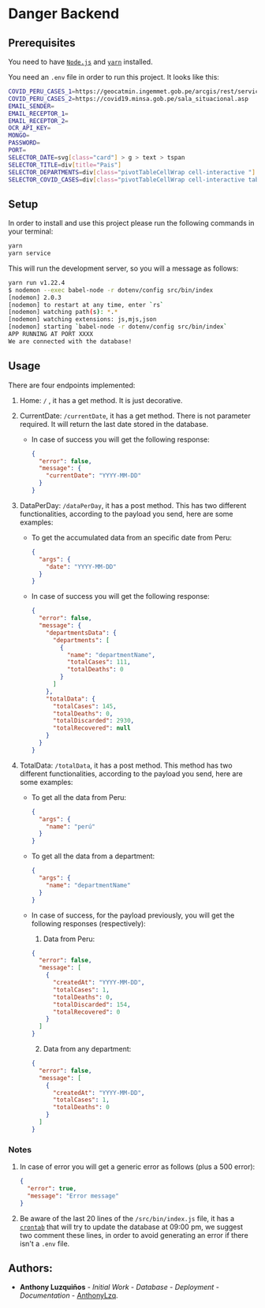 # Danger Backend

## Prerequisites

You need to have [`Node.js`](https://nodejs.org/en/) and [`yarn`](https://yarnpkg.com/) installed.

You need an `.env` file in order to run this project. It looks like this:

```bash
COVID_PERU_CASES_1=https://geocatmin.ingemmet.gob.pe/arcgis/rest/services/COVIT_PERU_REGION/MapServer/0/query
COVID_PERU_CASES_2=https://covid19.minsa.gob.pe/sala_situacional.asp
EMAIL_SENDER=
EMAIL_RECEPTOR_1=
EMAIL_RECEPTOR_2=
OCR_API_KEY=
MONGO=
PASSWORD=
PORT=
SELECTOR_DATE=svg[class="card"] > g > text > tspan
SELECTOR_TITLE=div[title="Pais"]
SELECTOR_DEPARTMENTS=div[class="pivotTableCellWrap cell-interactive "]
SELECTOR_COVID_CASES=div[class="pivotTableCellWrap cell-interactive tablixAlignRight "]
```

## Setup

In order to install and use this project please run the following commands in your terminal:

```bash
yarn
yarn service
```

This will run the development server, so you will a message as follows:

```bash
yarn run v1.22.4
$ nodemon --exec babel-node -r dotenv/config src/bin/index
[nodemon] 2.0.3
[nodemon] to restart at any time, enter `rs`
[nodemon] watching path(s): *.*
[nodemon] watching extensions: js,mjs,json
[nodemon] starting `babel-node -r dotenv/config src/bin/index`
APP RUNNING AT PORT XXXX
We are connected with the database!
```

## Usage

There are four endpoints implemented:

1. Home: `/` , it has a get method. It is just decorative.

2. CurrentDate: `/currentDate`, it has a get method. There is not parameter required. It will return the last date stored in the database.

    - In case of success you will get the following response:
      ```json
      {
        "error": false,
        "message": {
          "currentDate": "YYYY-MM-DD"
        }
      }
      ```

3. DataPerDay: `/dataPerDay`, it has a post method. This has two different functionalities, according to the payload you send, here are some examples:

    - To get the accumulated data from an specific date from Peru:
    
      ```json
      {
        "args": {
          "date": "YYYY-MM-DD"
        }
      }
      ```

    - In case of success you will get the following response:

      ```json
      {
        "error": false,
        "message": {
          "departmentsData": {
            "departments": [
              {
                "name": "departmentName",
                "totalCases": 111,
                "totalDeaths": 0
              }
            ]
          },
          "totalData": {
            "totalCases": 145,
            "totalDeaths": 0,
            "totalDiscarded": 2930,
            "totalRecovered": null
          }
        }
      }
      ```


4. TotalData: `/totalData`, it has a post method. This method has two different functionalities, according to the payload you send, here are some examples:

    - To get all the data from Peru:
    
      ```json
      {
        "args": {
          "name": "perú"
        }
      }
      ```

    - To get all the data from a department:

      ```json
      {
        "args": {
          "name": "departmentName"
        }
      }
      ```

    - In case of success, for the payload previously, you will get the following responses (respectively):

        1. Data from Peru:

        ```json
        {
          "error": false,
          "message": [
            {
              "createdAt": "YYYY-MM-DD",
              "totalCases": 1, 
              "totalDeaths": 0,
              "totalDiscarded": 154,
              "totalRecovered": 0
            }
          ]
        }
        ```

        2. Data from any department:

        ```json
        {
          "error": false,
          "message": [
            {
              "createdAt": "YYYY-MM-DD",
              "totalCases": 1,
              "totalDeaths": 0
            }
          ]
        }
        ```

### Notes

1. In case of error you will get a generic error as follows (plus a 500 error):
    ```json
    {
      "error": true,
      "message": "Error message"
    }
    ```

2. Be aware of the last 20 lines of the `/src/bin/index.js` file, it has a [`crontab`](https://github.com/kelektiv/node-cron) that will try to update the database at 09:00 pm, we suggest two comment these lines, in order to avoid generating an error if there isn't a `.env` file.

## Authors:

-   **Anthony Luzquiños** - _Initial Work_ - _Database_ - _Deployment_ - _Documentation_ - [AnthonyLzq](https://github.com/AnthonyLzq).
